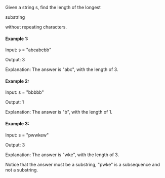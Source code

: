 Given a string s, find the length of the longest 

substring

 without repeating characters.

 

#### Example 1:

Input: s = "abcabcbb"

Output: 3

Explanation: The answer is "abc", with the length of 3.


#### Example 2:

Input: s = "bbbbb"

Output: 1

Explanation: The answer is "b", with the length of 1.

#### Example 3:

Input: s = "pwwkew"

Output: 3

Explanation: The answer is "wke", with the length of 3.

Notice that the answer must be a substring, "pwke" is a subsequence and not a substring.